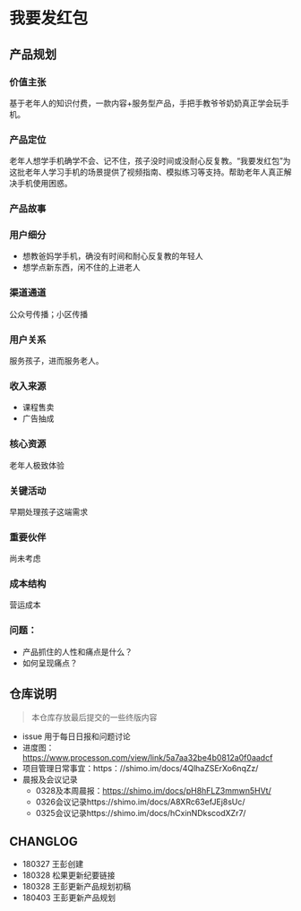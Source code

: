 
# 我要发红包


## 产品规划

### 价值主张

基于老年人的知识付费，一款内容+服务型产品，手把手教爷爷奶奶真正学会玩手机。

### 产品定位

老年人想学手机确学不会、记不住，孩子没时间或没耐心反复教。“我要发红包”为这批老年人学习手机的场景提供了视频指南、模拟练习等支持。帮助老年人真正解决手机使用困惑。

### 产品故事



### 用户细分

+ 想教爸妈学手机，确没有时间和耐心反复教的年轻人
+ 想学点新东西，闲不住的上进老人

### 渠道通道

公众号传播；小区传播

### 用户关系

服务孩子，进而服务老人。

### 收入来源

+ 课程售卖
+ 广告抽成

### 核心资源

老年人极致体验

### 关键活动

早期处理孩子这端需求

### 重要伙伴

尚未考虑

### 成本结构

营运成本

### 问题：
+ 产品抓住的人性和痛点是什么？
+ 如何呈现痛点？

## 仓库说明
> 本仓库存放最后提交的一些终版内容

+ issue 用于每日日报和问题讨论
+ 进度图：https://www.processon.com/view/link/5a7aa32be4b0812a0f0aadcf
+ 项目管理日常事宜：https：//shimo.im/docs/4QlhaZSErXo6nqZz/ 
+ 晨报及会议记录
	+ 0328及本周晨报：https://shimo.im/docs/pH8hFLZ3mmwn5HVt/ 
	+ 0326会议记录https://shimo.im/docs/A8XRc63efJEj8sUc/ 
	+ 0325会议记录https://shimo.im/docs/hCxinNDkscodXZr7/ 

## CHANGLOG
+ 180327 王彭创建
+ 180328 松果更新纪要链接
+ 180328 王彭更新产品规划初稿
+ 180403 王彭更新产品规划


